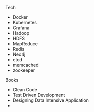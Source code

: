 Tech
- Docker
- Kubernetes
- Grafana
- Hadoop
- HDFS
- MapReduce
- Redis
- Neo4j
- etcd
- memcached
- zookeeper
  
Books
- Clean Code
- Test Driven Development
- Designing Data Intensive Application
- 